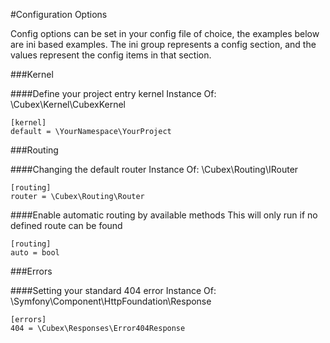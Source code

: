 #Configuration Options

Config options can be set in your config file of choice, the examples below are ini based examples.
The ini group represents a config section, and the values represent the config items in that section.

###Kernel

####Define your project entry kernel
Instance Of: \Cubex\Kernel\CubexKernel

    [kernel]
    default = \YourNamespace\YourProject

###Routing

####Changing the default router
Instance Of: \Cubex\Routing\IRouter

    [routing]
    router = \Cubex\Routing\Router

####Enable automatic routing by available methods
This will only run if no defined route can be found

    [routing]
    auto = bool

###Errors

####Setting your standard 404 error
Instance Of: \Symfony\Component\HttpFoundation\Response

    [errors]
    404 = \Cubex\Responses\Error404Response
